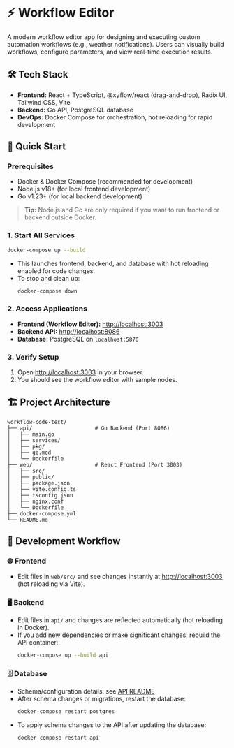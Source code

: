 # ⚡ Workflow Editor

A modern workflow editor app for designing and executing custom automation workflows (e.g., weather notifications). Users can visually build workflows, configure parameters, and view real-time execution results.

## 🛠️ Tech Stack

- **Frontend:** React + TypeScript, @xyflow/react (drag-and-drop), Radix UI, Tailwind CSS, Vite
- **Backend:** Go API, PostgreSQL database
- **DevOps:** Docker Compose for orchestration, hot reloading for rapid development

## 🚀 Quick Start

### Prerequisites

- Docker & Docker Compose (recommended for development)
- Node.js v18+ (for local frontend development)
- Go v1.23+ (for local backend development)

> **Tip:** Node.js and Go are only required if you want to run frontend or backend outside Docker.

### 1. Start All Services

```bash
docker-compose up --build
```

- This launches frontend, backend, and database with hot reloading enabled for code changes.
- To stop and clean up:
  ```bash
  docker-compose down
  ```

### 2. Access Applications

- **Frontend (Workflow Editor):** [http://localhost:3003](http://localhost:3003)
- **Backend API:** [http://localhost:8086](http://localhost:8086)
- **Database:** PostgreSQL on `localhost:5876`

### 3. Verify Setup

1. Open [http://localhost:3003](http://localhost:3003) in your browser.
2. You should see the workflow editor with sample nodes.

## 🏗️ Project Architecture

```text
workflow-code-test/
├── api/                    # Go Backend (Port 8086)
│   ├── main.go
│   ├── services/
│   ├── pkg/
│   ├── go.mod
│   └── Dockerfile
├── web/                    # React Frontend (Port 3003)
│   ├── src/
│   ├── public/
│   ├── package.json
│   ├── vite.config.ts
│   ├── tsconfig.json
│   ├── nginx.conf
│   └── Dockerfile
├── docker-compose.yml
└── README.md
```

## 🔧 Development Workflow

### 🌐 Frontend

- Edit files in `web/src/` and see changes instantly at [http://localhost:3003](http://localhost:3003) (hot reloading via Vite).

### 🖥️ Backend

- Edit files in `api/` and changes are reflected automatically (hot reloading in Docker).
- If you add new dependencies or make significant changes, rebuild the API container:
  ```bash
  docker-compose up --build api
  ```

### 🗄️ Database

- Schema/configuration details: see [API README](api/README.md#database)
- After schema changes or migrations, restart the database:
  ```bash
  docker-compose restart postgres
  ```
- To apply schema changes to the API after updating the database:
  ```bash
  docker-compose restart api
  ```